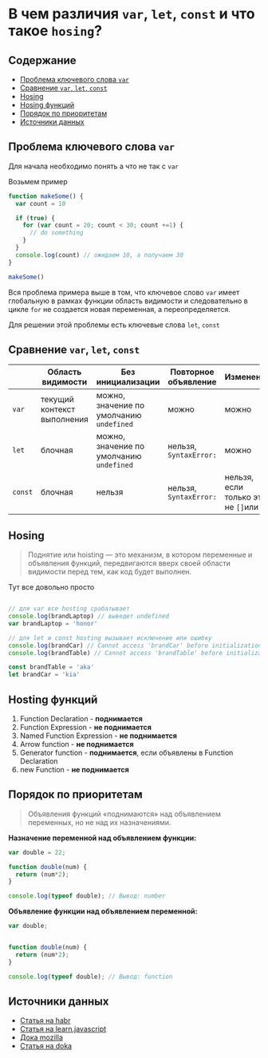 # В чем различия `var`, `let`, `const` и что такое `hosing`?

## Содержание

- [Проблема ключевого слова `var`](#проблема-ключевого-слова-var)
- [Сравнение `var`, `let`, `const`](#сравнение-var-let-const)
- [Hosing](#hosing)
- [Hosing функций](#hosting-функций)
- [Порядок по приоритетам](#порядок-по-приоритетам)
- [Источники данных](#источники-данных)

## Проблема ключевого слова `var`

Для начала необходимо понять а что не так с `var`

Возьмем пример

```js
function makeSome() {
  var count = 10

  if (true) {
    for (var count = 20; count < 30; count +=1) {
      // do something
    }
  }
  console.log(count) // ожидаем 10, а получаем 30
}

makeSome()
```

Вся проблема примера выше в том, что ключевое слово `var` имеет глобальную в рамках функции область видимости и следовательно в цикле `for` не создается новая переменная, а переопределяется.

Для решении этой проблемы есть ключевые слова `let`, `const`

## Сравнение `var`, `let`, `const`

|   | Область видимости | Без инициализации | Повторное объявление | Изменение | Hosting |
|---|---|---|---|---|---|
| `var` | текущий контекст выполнения | можно, значение по умолчанию `undefined` | можно | можно | поднимается |
| `let` | блочная | можно, значение по умолчанию `undefined` | нельзя, `SyntaxError:` | можно | не поднимается, `ReferenceError` |
| `const` | блочная | нельзя | нельзя, `SyntaxError:` | нельзя, если только это не `[]`или `{}` | не поднимается, `ReferenceError` |

## Hosing

> Поднятие или hoisting — это механизм, в котором переменные и объявления функций, передвигаются вверх своей области видимости перед тем, как код будет выполнен.

Тут все довольно просто

```js

// для var все hosting срабатывает
console.log(brandLaptop) // выведет undefined
var brandLaptop = 'honor'

// для let и const hosting вызывает исключение или ошибку
console.log(brandCar) // Cannot access 'brandCar' before initialization"
console.log(brandTable) // Cannot access 'brandTable' before initialization"

const brandTable = 'aka'
let brandCar = 'kia'

```

## Hosting функций

1. Function Declaration - **поднимается**
2. Function Expression - **не поднимается**
3. Named Function Expression - **не поднимается**
4. Arrow function - **не поднимается**
5. Generator function - **поднимается**, если объявлены в Function Declaration
6. new Function - **не поднимается**

## Порядок по приоритетам

> Объявления функций «поднимаются» над объявлением переменных, но не над их назначениями.

**Назначение переменной над объявлением функции:**

```js
var double = 22;

function double(num) {
  return (num*2);
}

console.log(typeof double); // Вывод: number
```

**Объявление функции над объявлением переменной:**

```js
var double;


function double(num) {
  return (num*2);
}

console.log(typeof double); // Вывод: function
```

## Источники данных

- [Статья на habr](https://habr.com/ru/company/ruvds/blog/420359/)
- [Статья на learn.javascript](https://learn.javascript.ru/var)
- [Дока mozilla](https://developer.mozilla.org/ru/docs/Web/JavaScript/Reference/Statements/var)
- [Статья на doka](https://doka.guide/js/var-let/)
